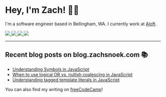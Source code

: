 # Hey, I'm Zach! 👋🏻

I'm a software engineer based in Bellingham, WA. I currently work at [Aloft](https://aloftappraisal.com/careers).

<a href="https://www.zachsnoek.com" target="_blank">
    <img src="https://img.icons8.com/ios-glyphs/32/a5adf7/globe--v1.png"/>
</a>
<a href="https://www.linkedin.com/in/zach-snoek-5b327b179/" target="_blank">
    <img src="https://img.icons8.com/material-outlined/32/a5adf7/linkedin--v1.png"/>
</a>
<a href="https://twitter.com/zach_snoek" target="_blank">
    <img src="https://img.icons8.com/small/32/a5adf7/twitter-squared.png"/>
</a>
<a href="https://dev.to/zachsnoek" target="_blank">
    <img src="https://img.icons8.com/windows/32/a5adf7/dev.png"/>
</a>

---

## Recent blog posts on blog.zachsnoek.com 📚

<!-- BLOG POSTS -->

* [Understanding Symbols in JavaScript](https://hashnode.com/post/cl2plqrk701ezannv851mfjvy)
* [When to use logical OR vs. nullish coalescing in JavaScript](https://hashnode.com/post/cl1sc613w06n8svnvb7h91752)
* [Understanding tagged template literals in JavaScript](https://hashnode.com/post/cl183j08m09h2kpnv7rphgphy)

You can also find my writing on [freeCodeCamp](https://www.freecodecamp.org/news/author/zachsnoek/)!
